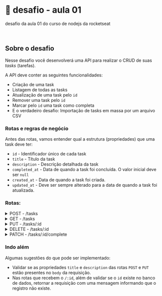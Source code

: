 # 🎯 desafio - aula 01

desafio da aula 01 do curso de nodejs da rocketseat

<br>

## Sobre o desafio

Nesse desafio você desenvolverá uma API para realizar o CRUD de suas *tasks* (tarefas).

A API deve conter as seguintes funcionalidades:

- Criação de uma task
- Listagem de todas as tasks
- Atualização de uma task pelo `id`
- Remover uma task pelo `id`
- Marcar pelo `id` uma task como completa
- E o verdadeiro desafio: Importação de tasks em massa por um arquivo CSV

### Rotas e regras de negócio

Antes das rotas, vamos entender qual a estrutura (propriedades) que uma task deve ter:

- `id` - Identificador único de cada task
- `title` - Título da task
- `description` - Descrição detalhada da task
- `completed_at` - Data de quando a task foi concluída. O valor inicial deve ser `null`
- `created_at` - Data de quando a task foi criada.
- `updated_at` - Deve ser sempre alterado para a data de quando a task foi atualizada.

### Rotas:
<details>
	<summary>POST - /tasks</summary>
	<p>
    	Deve ser possível criar uma task no banco de dados, enviando os campos `title` e `description` por meio do `body` da requisição.
    	Ao criar uma task, os campos: `id`, `created_at`, `updated_at` e `completed_at` devem ser preenchidos automaticamente, conforme a orientação das propriedades acima.
	</p>
</details>    

<details>
	<summary>GET - /tasks</summary>
	<p>
    	Deve ser possível listar todas as tasks salvas no banco de dados.
    	Também deve ser possível realizar uma busca, filtrando as tasks pelo `title` e `description`
	</p>
</details>    

<details>
	<summary>PUT - /tasks/:id</summary>
	<p>
    	Deve ser possível atualizar uma task pelo `id`.
    	No `body` da requisição, deve receber somente o `title` e/ou `description` para serem atualizados.
		Se for enviado somente o `title`, significa que o `description` não pode ser atualizado e vice-versa.
		Antes de realizar a atualização, deve ser feito uma validação se o `id` pertence a uma task salva no banco de dados.
	</p>
</details>    

<details>
	<summary>DELETE - /tasks/:id</summary>
	<p>
    	Deve ser possível remover uma task pelo `id`.
    	Antes de realizar a remoção, deve ser feito uma validação se o `id` pertence a uma task salva no banco de dados.
	</p>
</details>    

<details>
	<summary>PATCH - /tasks/:id/complete</summary>
	<p>
    	Deve ser possível marcar a task como completa ou não. Isso significa que se a task estiver concluída, deve voltar ao seu estado “normal”.
    	Antes da alteração, deve ser feito uma validação se o `id` pertence a uma task salva no banco de dados.
	</p>
</details>

### Indo além

Algumas sugestões do que pode ser implementado:

- Validar se as propriedades `title` e `description` das rotas `POST` e `PUT` estão presentes no `body` da requisição.
- Nas rotas que recebem o `/:id`, além de validar se o `id` existe no banco de dados, retornar a requisição com uma mensagem informando que o registro não existe.